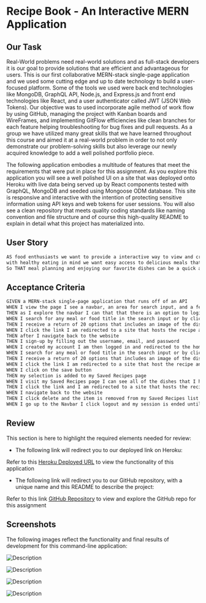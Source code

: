 # Recipe Book - An Interactive MERN Application

## Our Task

Real-World problems need real-world solutions and as full-stack developers it is our goal to provide solutions that are efficient and advantageous for users. This is our first collaborative MERN-stack single-page application and we used some cutting edge and up to date technology to build a user-focused platform. Some of the tools we used were back end technologies like MongoDB, GraphQL API, Node.js, and Express.js and front end technologies like React, and a user authenticator called JWT (JSON Web Tokens). Our objective was to used incorporate agile method of work flow by using GitHub, managing the project with Kanban boards and WireFrames, and implementing GitFlow efficiencies like clean branches for each feature helping troubleshooting for bug fixes and pull requests. As a group we have utilized many great skills that we have learned throughout this course and aimed it at a real-world problem in order to not only demonstrate our problem-solving skills but also leverage our newly acquired knowledge to add a well polished portfolio piece. 

The following application embodies a multitude of features that meet the requirements that were put in place for this assignment. As you explore this application you will see a well polished UI on a site that was deployed onto Heroku with live data being served up by React components tested with GraphQL, MongoDB and seeded using Mongoose ODM database. This site is responsive and interactive with the intention of protecting sensitive information using API keys and web tokens for user sessions. You will also see a clean repository that meets quality coding standards like naming convention and file structure and of course this high-quality README to explain in detail what this project has materialized into.

## User Story

```md
AS food enthusiasts we want to provide a interactive way to view and create a list of recipes and
with healthy eating in mind we want easy access to delicious meals that are also clear about their nutritional value
So THAT meal planning and enjoying our favorite dishes can be a quick and easy process that saves a great deal of time each week

```

## Acceptance Criteria

```md
GIVEN a MERN-stack single-page application that runs off of an API
WHEN I view the page I see a navbar, an area for search input, and a few buttons on a homepage
THEN as I explore the navbar I can that that there is an option to login and sign-up
WHEN I search for any meal or food title in the search input or by clicking the buttons without logging in
THEN I receive a return of 20 options that includes an image of the dish, the name of the dish, and a link to the recipe 
WHEN I click the link I am redirected to a site that hosts the recipe and instructions
THEN after I navigate back to the website
THEN I sign-up by filling out the username, email, and password
WHEN I created my account I am then logged in and redirected to the homepage where I am greeted in the navbar and see an option for Saved Recipes
WHEN I search for any meal or food title in the search input or by clicking the buttons while logged in
THEN I receive a return of 20 options that includes an image of the dish, the name of the dish, a save button, and a link to the recipe 
WHEN I click the link I am redirected to a site that host the recipe and instructions
WHEN I click on the save button
THEN my selection is added to my Saved Recipes page
WHEN I visit my Saved Recipes page I can see all of the dishes that I have saved with their nutritional value, name of meal, a link to their recipe, and a delete button that removes it from my list
THEN I click the link and I am redirected to a site that hosts the recipe and instructions
WHEN I navigate back to the website
THEN I click delete and the item is removed from my Saved Recipes list
WHEN I go up to the Navbar I click logout and my session is ended until I login again
```


## Review

This section is here to highlight the required elements needed for review:

* The following link will redirect you to our deployed link on Heroku:

Refer to this [Heroku Deployed URL]() to view the functionality of this application
    

* The following link will redirect you to our GitHub repository, with a unique name and this README to describe the project:

Refer to this link [GitHub Repository](https://github.com/marinadelconte/Project-3) to view and explore the GitHub repo for this assignment

## Screenshots

The following images reflect the functionality and final results of development for this command-line application:
    
![Description](./assets/)

![Description](./assets/)

![Description](./assets/)

![Description](./assets/)

